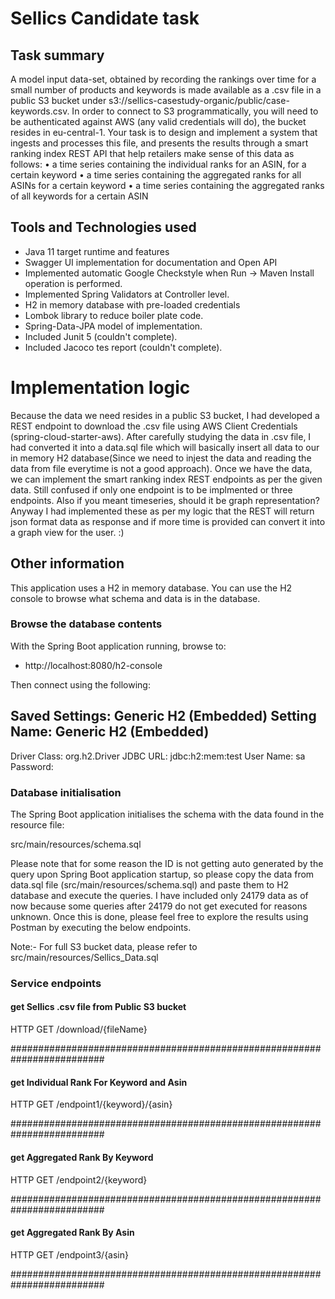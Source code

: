 # Sellics Candidate task

## Task summary

A model input data-set, obtained by recording the rankings over time for a small number of products and keywords is made available as a .csv file in a public S3 bucket under s3://sellics-casestudy-organic/public/case-keywords.csv. In order to connect to S3 programmatically, you will need to be authenticated against AWS (any valid credentials will do), the bucket resides in eu-central-1. Your task is to design and implement a system that ingests and processes this file, and presents the results through a smart ranking index REST API that help retailers make sense of this data as follows:
• a time series containing the individual ranks for an ASIN, for a certain keyword
• a time series containing the aggregated ranks for all ASINs for a certain keyword
• a time series containing the aggregated ranks of all keywords for a certain ASIN

## Tools and Technologies used
* Java 11 target runtime and features
* Swagger UI implementation for documentation and Open API
* Implemented automatic Google Checkstyle when Run -> Maven Install operation is performed.
* Implemented Spring Validators at Controller level.
* H2 in memory database with pre-loaded credentials
* Lombok library to reduce boiler plate code.
* Spring-Data-JPA model of implementation.
* Included Junit 5 (couldn't complete).
* Included Jacoco tes report (couldn't complete).


# Implementation logic

Because the data we need resides in a public S3 bucket, I had developed a REST endpoint to download the .csv file using AWS Client Credentials (spring-cloud-starter-aws).
After carefully studying the data in .csv file, I had converted it into a data.sql file which will basically insert all data to our in memory H2 database(Since we need to injest the data and reading the data from file everytime is not a good approach).
Once we have the data, we can implement the smart ranking index REST endpoints as per the given data.
Still confused if only one endpoint is to be implmented or three endpoints. Also if you meant timeseries, should it be graph representation?
Anyway I had implemented these as per my logic that the REST will return json format data as response and if more time is provided can convert it into a graph view for the user. :)

## Other information

This application uses a H2 in memory database. You can use
the H2 console to browse what schema and data is in the database.

### Browse the database contents

With the Spring Boot application running, browse to:

* http://localhost:8080/h2-console

Then connect using the following:

Saved Settings: Generic H2 (Embedded)
Setting Name:   Generic H2 (Embedded)
-------------------------------------
Driver Class:   org.h2.Driver
JDBC URL:       jdbc:h2:mem:test
User Name:      sa
Password:     

### Database initialisation

The Spring Boot application initialises the schema with the data found in the resource file:

src/main/resources/schema.sql

Please note that for some reason the ID is not getting auto generated by the query upon Spring Boot application startup, so please copy the data from data.sql file (src/main/resources/schema.sql) 
and paste them to H2 database and execute the queries. I have included only 24179 data as of now because some queries after 24179 do not get executed 
for reasons unknown. Once this is done, please feel free to explore the results using Postman by executing the below endpoints.

Note:- For full S3 bucket data, please refer to src/main/resources/Sellics_Data.sql

### Service endpoints

#### get Sellics .csv file from Public S3 bucket #### 

HTTP GET /download/{fileName}

#########################################################################

#### get Individual Rank For Keyword and Asin #### 

HTTP GET /endpoint1/{keyword}/{asin}

#########################################################################

#### get Aggregated Rank By Keyword #### 

HTTP GET /endpoint2/{keyword}

#########################################################################

#### get Aggregated Rank By Asin #### 

HTTP GET /endpoint3/{asin}

#########################################################################